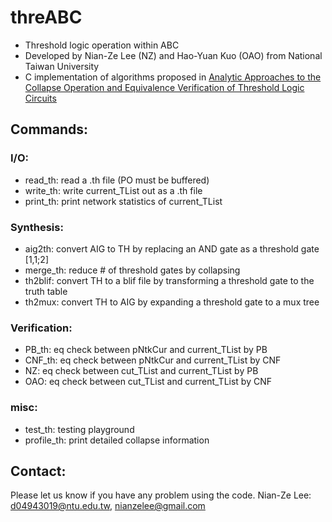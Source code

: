 # threABC
- Threshold logic operation within ABC
- Developed by Nian-Ze Lee (NZ) and Hao-Yuan Kuo (OAO) from National Taiwan University
- C implementation of algorithms proposed in [Analytic Approaches to the Collapse Operation and Equivalence Verification of Threshold Logic Circuits](https://ieeexplore.ieee.org/document/7827582/)

## Commands:
### I/O:
- read_th: read a .th file (PO must be buffered)
- write_th: write current_TList out as a .th file
- print_th: print network statistics of current_TList
### Synthesis:
- aig2th:   convert AIG to TH by replacing an AND gate as a threshold gate [1,1;2]
- merge_th: reduce # of threshold gates by collapsing
- th2blif:  convert TH to a blif file by transforming a threshold gate to the truth table
- th2mux:   convert TH to AIG by expanding a threshold gate to a mux tree
### Verification:
- PB_th: eq check between pNtkCur and current_TList by PB
- CNF_th: eq check between pNtkCur and current_TList by CNF
- NZ: eq check between cut_TList and current_TList by PB
- OAO: eq check between cut_TList and current_TList by CNF
### misc:
- test_th: testing playground
- profile_th: print detailed collapse information

## Contact:
Please let us know if you have any problem using the code.
Nian-Ze Lee: d04943019@ntu.edu.tw, nianzelee@gmail.com
